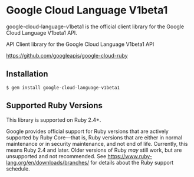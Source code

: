 # Google Cloud Language V1beta1

google-cloud-language-v1beta1 is the official client library for the Google Cloud Language V1beta1 API.

API Client library for the Google Cloud Language V1beta1 API

https://github.com/googleapis/google-cloud-ruby

## Installation

```
$ gem install google-cloud-language-v1beta1
```

## Supported Ruby Versions

This library is supported on Ruby 2.4+.

Google provides official support for Ruby versions that are actively supported
by Ruby Core—that is, Ruby versions that are either in normal maintenance or
in security maintenance, and not end of life. Currently, this means Ruby 2.4
and later. Older versions of Ruby _may_ still work, but are unsupported and not
recommended. See https://www.ruby-lang.org/en/downloads/branches/ for details
about the Ruby support schedule.
